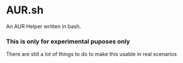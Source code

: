 # AUR.sh
An AUR Helper written in bash.

### This is only for experimental puposes only
There are still a lot of things to do to make this usable in real scenarios
